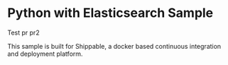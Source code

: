 Python with Elasticsearch Sample
=========================
Test pr
pr2

This sample is built for Shippable, a docker based continuous integration and deployment platform.
